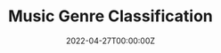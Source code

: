 ---
title: Music Genre Classification
summary: "In a bid to harness the power of neural networks in the realm of audio processing, I undertook the development of a Recurrent Neural Network (RNN) model using Keras. This endeavor involved meticulous feature extraction from the GTZAN dataset, where I meticulously transformed audio files into Mel-frequency cepstral coefficients (MFCCs), a critical step in deciphering audio patterns. Leveraging the capabilities of Keras, I integrated softmax activation for multi-class classification, enabling the model to accurately classify audio samples across various categories. Additionally, through the process of fine-tuning, I meticulously honed the model's parameters to optimize performance, ensuring robustness and efficacy in handling diverse audio-related tasks."



# tags:
#   - Deep Learning

date: '2022-04-27T00:00:00Z'

# Optional external URL for project (replaces project detail page).
# external_link: 'https://github.com/dishant26/Green-Route'

image:
  caption: 
  focal_point: Smart
---